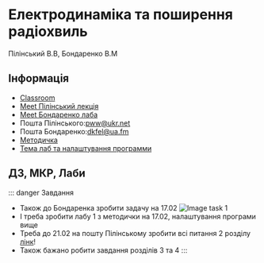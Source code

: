 # Електродинаміка та поширення радіохвиль
Пілінський В.В, Бондаренко В.М

## Інформація
* [Classroom](https://classroom.google.com/c/MTUyNjM3NTk4ODIw)
* [Meet Пілінський лекція](https://meet.google.com/lookup/ec6fp2ld77)
* [Meet Бондаренко лаба](https://us04web.zoom.us/j/3112329829?pwd=d1I3ZEVhd0VsSXBCV3BKMVdMY2U2dz09)
* Пошта Пілінського:[pww@ukr.net](mailto:pww@ukr.net)
* Пошта Бондаренко:[dkfel@ua.fm](mailto:dkfel@ua.fm)
* [Методичка](/files/edprh/metod.pdf)
* [Тема лаб та налаштування программи](/files/edprh/lab_help.pdf)

## ДЗ, МКР, Лаби
::: danger Завдання
* Також до Бондаренка зробити задачу на 17.02
![Image task 1](/images/edprh/t1.jpg)
* І треба зробити лабу 1 з методички на 17.02, налаштування програми вище
* Треба до 21.02 на пошту Пілінському зробити всі питання 2 розділу [лінк](https://classroom.google.com/c/MTUyNjM3NTk4ODIw/m/NDY0OTQwODg2NTAw/details)!
* Також бажано робити завдання розділів 3 та 4
:::

